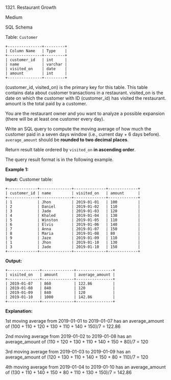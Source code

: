 1321\. Restaurant Growth

Medium

SQL Schema

Table: `Customer`

    +---------------+---------+ 
    | Column Name   | Type    | 
    +---------------+---------+ 
    | customer_id   | int     | 
    | name          | varchar | 
    | visited_on    | date    | 
    | amount        | int     | 
    +---------------+---------+ 

(customer_id, visited_on) is the primary key for this table. This table contains data about customer transactions in a restaurant. visited_on is the date on which the customer with ID (customer_id) has visited the restaurant. amount is the total paid by a customer.

You are the restaurant owner and you want to analyze a possible expansion (there will be at least one customer every day).

Write an SQL query to compute the moving average of how much the customer paid in a seven days window (i.e., current day + 6 days before). `average_amount` should be **rounded to two decimal places**.

Return result table ordered by `visited_on` **in ascending order**.

The query result format is in the following example.

**Example 1:**

**Input:** Customer table: 

    +-------------+--------------+--------------+-------------+ 
    | customer_id | name         | visited_on   | amount      | 
    +-------------+--------------+--------------+-------------+ 
    | 1           | Jhon         | 2019-01-01   | 100         | 
    | 2           | Daniel       | 2019-01-02   | 110         | 
    | 3           | Jade         | 2019-01-03   | 120         | 
    | 4           | Khaled       | 2019-01-04   | 130         | 
    | 5           | Winston      | 2019-01-05   | 110         | 
    | 6           | Elvis        | 2019-01-06   | 140         | 
    | 7           | Anna         | 2019-01-07   | 150         | 
    | 8           | Maria        | 2019-01-08   | 80          | 
    | 9           | Jaze         | 2019-01-09   | 110         | 
    | 1           | Jhon         | 2019-01-10   | 130         | 
    | 3           | Jade         | 2019-01-10   | 150         | 
    +-------------+--------------+--------------+-------------+

**Output:** 

    +--------------+--------------+----------------+ 
    | visited_on   | amount       | average_amount | 
    +--------------+--------------+----------------+ 
    | 2019-01-07   | 860          | 122.86         | 
    | 2019-01-08   | 840          | 120            | 
    | 2019-01-09   | 840          | 120            | 
    | 2019-01-10   | 1000         | 142.86         | 
    +--------------+--------------+----------------+

**Explanation:**

1st moving average from 2019-01-01 to 2019-01-07 has an average_amount of (100 + 110 + 120 + 130 + 110 + 140 + 150)/7 = 122.86

2nd moving average from 2019-01-02 to 2019-01-08 has an average_amount of (110 + 120 + 130 + 110 + 140 + 150 + 80)/7 = 120

3rd moving average from 2019-01-03 to 2019-01-09 has an average_amount of (120 + 130 + 110 + 140 + 150 + 80 + 110)/7 = 120

4th moving average from 2019-01-04 to 2019-01-10 has an average_amount of (130 + 110 + 140 + 150 + 80 + 110 + 130 + 150)/7 = 142.86 
